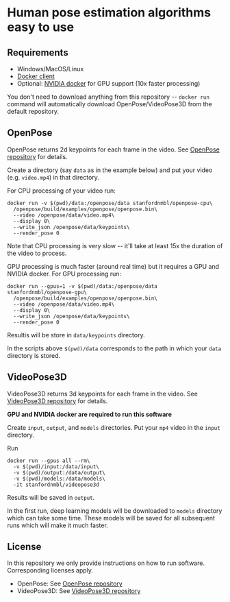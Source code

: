 # Human pose estimation algorithms easy to use

## Requirements

* Windows/MacOS/Linux
* [Docker client](https://www.docker.com/products/docker-desktop)
* Optional: [NVIDIA docker](https://github.com/NVIDIA/nvidia-docker) for GPU support (10x faster processing)

You don't need to download anything from this repository -- `docker run` command will automatically download OpenPose/VideoPose3D from the default repository.

## OpenPose

OpenPose returns 2d keypoints for each frame in the video. See [OpenPose repository](https://github.com/CMU-Perceptual-Computing-Lab/openpose) for details.

Create a directory (say `data` as in the example below) and put your video (e.g. `video.mp4`) in that directory.

For CPU processing of your video run:
```
docker run -v $(pwd)/data:/openpose/data stanfordnmbl/openpose-cpu\
  /openpose/build/examples/openpose/openpose.bin\
  --video /openpose/data/video.mp4\
  --display 0\
  --write_json /openpose/data/keypoints\
  --render_pose 0
```
Note that CPU processing is very slow -- it'll take at least 15x the duration of the video to process.

GPU processing is much faster (around real time) but it requires a GPU and NVIDIA docker. For GPU processing run:
```
docker run --gpus=1 -v $(pwd)/data:/openpose/data stanfordnmbl/openpose-gpu\
  /openpose/build/examples/openpose/openpose.bin\
  --video /openpose/data/video.mp4\
  --display 0\
  --write_json /openpose/data/keypoints\
  --render_pose 0
```

Resultis will be store in `data/keypoints` directory.

In the scripts above `$(pwd)/data` corresponds to the path in which your `data` directory is stored.

## VideoPose3D

VideoPose3D returns 3d keypoints for each frame in the video. See [VideoPose3D repository](https://github.com/facebookresearch/VideoPose3D) for details.

**GPU and NVIDIA docker are required to run this software**

Create `input`, `output`, and `models` directories. Put your `mp4` video in the `input` directory.

Run
```
docker run --gpus all --rm\
  -v $(pwd)/input:/data/input\
  -v $(pwd)/output:/data/output\
  -v $(pwd)/models:/data/models\
  -it stanfordnmbl/videopose3d
```

Results will be saved in `output`.

In the first run, deep learning models will be downloaded to `models` directory which can take some time. These models will be saved for all subsequent runs which will make it much faster. 

## License

In this repository we only provide instructions on how to run software. Corresponding licenses apply.

* OpenPose: See [OpenPose repository](https://github.com/CMU-Perceptual-Computing-Lab/openpose)
* VideoPose3D: See [VideoPose3D repository](https://github.com/facebookresearch/VideoPose3D)
